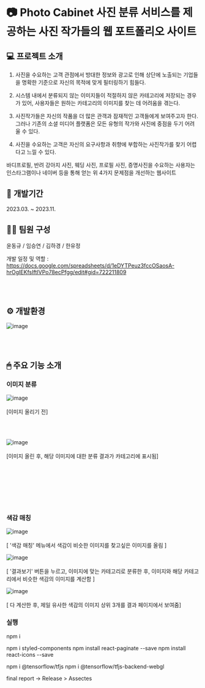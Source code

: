 
# 📷 Photo Cabinet 사진 분류 서비스를 제공하는 사진 작가들의 웹 포트폴리오 사이트 


## 💻 프로젝트 소개 


1. 사진을 수요하는 고객 관점에서 방대한 정보와 광고로 인해 상단에 노출되는 기업들을 명확한 기준으로 자신의 목적에 맞게 필터링하기 힘들다.

2. 시스템 내에서 분류되지 않는 이미지들이 적절하지 않은 카테고리에 저장되는 경우가 있어, 사용자들은 원하는 카테고리의 이미지를 찾는 데 어려움을 겪는다.

3. 사진작가들은 자신의 작품을 더 많은 관객과 잠재적인 고객들에게 보여주고자 한다. 그러나 기존의 소셜 미디어 플랫폼은 모든 유형의 작가와 사진에 중점을 두기 어려울 수 있다.

4. 사진을 수요하는 고객은 자신의 요구사항과 취향에 부합하는 사진작가를 찾기 어렵다고 느낄 수 있다.

바디프로필, 반려 강아지 사진, 웨딩 사진, 프로필 사진, 증명사진을 수요하는 사용자는 인스타그램이나 네이버 등을 통해 얻는 위 4가지 문제점을 개선하는 웹사이트 


## 📅 개발기간 
2023.03. ~ 2023.11.



## 👨‍💻 팀원 구성
윤동규 / 임승연 / 김하경 / 한유정 


개발 일정 및 역할 : https://docs.google.com/spreadsheets/d/1eDYTPeuz3fccOSaosA-hrOgIEKfsIftIVPo78ecPfgg/edit#gid=722211809


<br/><br/>
## ⚙ 개발환경
![image](https://github.com/ddooing/soldesk_artme/assets/118183105/2862a7a9-2062-424b-8075-5775696cccb5)


<br/><br/>


## 🖱 주요 기능 소개 
### 이미지 분류 


![image](https://github.com/ddooing/soldesk_artme/assets/118183105/a68a2f9b-a01f-4b02-97ff-8d952a7026b8)
<br/><br/>
[이미지 올리기 전]

<br/><br/>

![image](https://github.com/ddooing/soldesk_artme/assets/118183105/45eaf49a-a599-46e4-99d1-92fd3bf0a916)
<br/><br/>
[이미지 올린 후, 해당 이미지에 대한 분류 결과가 카테고리에 표시됨]

<br/><br/>
<br/><br/>
<br/><br/>

### 색감 매칭 

![image](https://github.com/ddooing/soldesk_artme/assets/118183105/736e7139-85a5-4227-998f-51cc5ca380ec)
<br/><br/>
[ '색감 매칭' 메뉴에서 색감이 비슷한 이미지를 찾고싶은 이미지를 올림 ]

![image](https://github.com/ddooing/soldesk_artme/assets/118183105/aee29c07-e69f-44ba-9fdc-f8f19338c6d6)
<br/><br/>
[ '결과보기' 버튼을 누르고, 이미지에 맞는 카테고리로 분류한 후, 이미지와 해당 카테고리에서 비슷한 색감의 이미지를 계산함 ] 

![image](https://github.com/ddooing/soldesk_artme/assets/118183105/f92aa533-7943-4045-b880-a5234214622e)
<br/><br/>
[ 다 계산한 후, 제일 유사한 색감의 이미지 상위 3개를 결과 페이지에서 보여줌]

   


### 실행 
npm i


npm i styled-components
npm install react-paginate --save
npm install react-icons --save

npm i @tensorflow/tfjs
npm i @tensorflow/tfjs-backend-webgl



final report -> Release > Assectes
